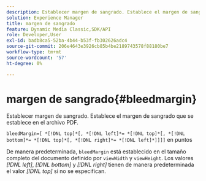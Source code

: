 ```yaml
---
description: Establecer margen de sangrado. Establece el margen de sangrado que se establece en el archivo PDF.
solution: Experience Manager
title: margen de sangrado
feature: Dynamic Media Classic,SDK/API
role: Developer,User
exl-id: badb8ca5-52ba-4b44-b53f-fb302626adc4
source-git-commit: 206e4643e3926cb85b4be2189743578f88180be7
workflow-type: tm+mt
source-wordcount: '57'
ht-degree: 0%

---
```


# margen de sangrado{#bleedmargin}

Establecer margen de sangrado. Establece el margen de sangrado que se establece en el archivo PDF.

`bleedMargin=[ *[!DNL top]*[, *[!DNL left]*= *[!DNL top]*[, *[!DNL bottom]*= *[!DNL top]*[, *[!DNL right]*= *[!DNL left]*]]]]` en puntos

De manera predeterminada, `bleedMargin` está establecido en el tamaño completo del documento definido por `viewWidth` y `viewHeight`. Los valores *[!DNL left]*, *[!DNL bottom]* y *[!DNL right]* tienen de manera predeterminada el valor *[!DNL top]* si no se especifican.
